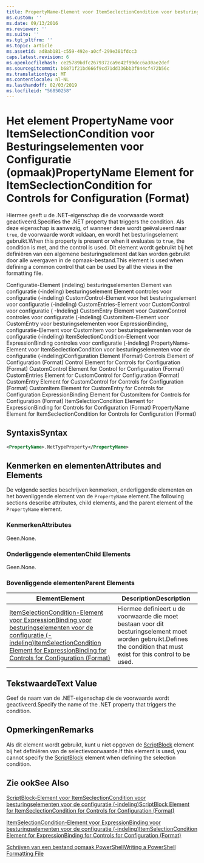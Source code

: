 ```yaml
---
title: PropertyName-Element voor ItemSeclectionCondition voor besturingselementen voor de configuratie (-indeling) | Microsoft Docs
ms.custom: ''
ms.date: 09/13/2016
ms.reviewer: ''
ms.suite: ''
ms.tgt_pltfrm: ''
ms.topic: article
ms.assetid: ad8ab181-c559-492e-a0cf-299e381fdcc3
caps.latest.revision: 6
ms.openlocfilehash: ce25789bdfc2679372ca9e42f99dcc6a30ae2def
ms.sourcegitcommit: b6871f21bd666f9cd71dd336bb3f844cf472b56c
ms.translationtype: MT
ms.contentlocale: nl-NL
ms.lasthandoff: 02/03/2019
ms.locfileid: "56850258"
---
```

# <a name="propertyname-element-for-itemseclectioncondition-for-controls-for-configuration-format"></a><span data-ttu-id="c449b-102">Het element PropertyName voor ItemSelectionCondition voor Besturingselementen voor Configuratie (opmaak)</span><span class="sxs-lookup"><span data-stu-id="c449b-102">PropertyName Element for ItemSeclectionCondition for Controls for Configuration (Format)</span></span>

<span data-ttu-id="c449b-103">Hiermee geeft u de .NET-eigenschap die de voorwaarde wordt geactiveerd.</span><span class="sxs-lookup"><span data-stu-id="c449b-103">Specifies the .NET property that triggers the condition.</span></span> <span data-ttu-id="c449b-104">Als deze eigenschap is aanwezig, of wanneer deze wordt geëvalueerd naar `true`, de voorwaarde wordt voldaan, en wordt het besturingselement gebruikt.</span><span class="sxs-lookup"><span data-stu-id="c449b-104">When this property is present or when it evaluates to `true`, the condition is met, and the control is used.</span></span> <span data-ttu-id="c449b-105">Dit element wordt gebruikt bij het definiëren van een algemene besturingselement dat kan worden gebruikt door alle weergaven in de opmaak-bestand.</span><span class="sxs-lookup"><span data-stu-id="c449b-105">This element is used when defining a common control that can be used by all the views in the formatting file.</span></span>

<span data-ttu-id="c449b-106">Configuratie-Element (indeling) besturingselementen Element van configuratie (-indeling) besturingselement Element controles voor configuratie (-indeling) CustomControl-Element voor het besturingselement voor configuratie (-indeling) CustomEntries-Element voor CustomControl voor configuratie ( -Indeling) CustomEntry Element voor CustomControl controles voor configuratie (-indeling) CustomItem-Element voor CustomEntry voor besturingselementen voor ExpressionBinding, configuratie-Element voor CustomItem voor besturingselementen voor de configuratie (-indeling) ItemSelectionCondition-Element voor ExpressionBinding controles voor configuratie (-indeling) PropertyName-Element voor ItemSeclectionCondition voor besturingselementen voor de configuratie (-indeling)</span><span class="sxs-lookup"><span data-stu-id="c449b-106">Configuration Element (Format) Controls Element of Configuration (Format) Control Element for Controls for Configuration (Format) CustomControl Element for Control for Configuration (Format) CustomEntries Element for CustomControl for Configuration (Format) CustomEntry Element for CustomControl for Controls for Configuration (Format) CustomItem Element for CustomEntry for Controls for Configuration ExpressionBinding Element for CustomItem for Controls for Configuration (Format) ItemSelectionCondition Element for ExpressionBinding for Controls for Configuration (Format) PropertyName Element for ItemSeclectionCondition for Controls for Configuration (Format)</span></span>

## <a name="syntax"></a><span data-ttu-id="c449b-107">Syntaxis</span><span class="sxs-lookup"><span data-stu-id="c449b-107">Syntax</span></span>

```xml
<PropertyName>.NetTypeProperty</PropertyName>
```

## <a name="attributes-and-elements"></a><span data-ttu-id="c449b-108">Kenmerken en elementen</span><span class="sxs-lookup"><span data-stu-id="c449b-108">Attributes and Elements</span></span>

<span data-ttu-id="c449b-109">De volgende secties beschrijven kenmerken, onderliggende elementen en het bovenliggende element van de `PropertyName` element.</span><span class="sxs-lookup"><span data-stu-id="c449b-109">The following sections describe attributes, child elements, and the parent element of the `PropertyName` element.</span></span>

### <a name="attributes"></a><span data-ttu-id="c449b-110">Kenmerken</span><span class="sxs-lookup"><span data-stu-id="c449b-110">Attributes</span></span>

<span data-ttu-id="c449b-111">Geen.</span><span class="sxs-lookup"><span data-stu-id="c449b-111">None.</span></span>

### <a name="child-elements"></a><span data-ttu-id="c449b-112">Onderliggende elementen</span><span class="sxs-lookup"><span data-stu-id="c449b-112">Child Elements</span></span>

<span data-ttu-id="c449b-113">Geen.</span><span class="sxs-lookup"><span data-stu-id="c449b-113">None.</span></span>

### <a name="parent-elements"></a><span data-ttu-id="c449b-114">Bovenliggende elementen</span><span class="sxs-lookup"><span data-stu-id="c449b-114">Parent Elements</span></span>

|<span data-ttu-id="c449b-115">Element</span><span class="sxs-lookup"><span data-stu-id="c449b-115">Element</span></span>|<span data-ttu-id="c449b-116">Description</span><span class="sxs-lookup"><span data-stu-id="c449b-116">Description</span></span>|
|-------------|-----------------|
|[<span data-ttu-id="c449b-117">ItemSelectionCondition-Element voor ExpressionBinding voor besturingselementen voor de configuratie (-indeling)</span><span class="sxs-lookup"><span data-stu-id="c449b-117">ItemSelectionCondition Element for ExpressionBinding for Controls for Configuration (Format)</span></span>](./itemselectioncondition-element-for-expressionbinding-for-controls-for-configuration-format.md)|<span data-ttu-id="c449b-118">Hiermee definieert u de voorwaarde die moet bestaan voor dit besturingselement moet worden gebruikt.</span><span class="sxs-lookup"><span data-stu-id="c449b-118">Defines the condition that must exist for this control to be used.</span></span>|

## <a name="text-value"></a><span data-ttu-id="c449b-119">Tekstwaarde</span><span class="sxs-lookup"><span data-stu-id="c449b-119">Text Value</span></span>

<span data-ttu-id="c449b-120">Geef de naam van de .NET-eigenschap die de voorwaarde wordt geactiveerd.</span><span class="sxs-lookup"><span data-stu-id="c449b-120">Specify the name of the .NET property that triggers the condition.</span></span>

## <a name="remarks"></a><span data-ttu-id="c449b-121">Opmerkingen</span><span class="sxs-lookup"><span data-stu-id="c449b-121">Remarks</span></span>

<span data-ttu-id="c449b-122">Als dit element wordt gebruikt, kunt u niet opgeven de [ScriptBlock](./scriptblock-element-for-itemseclectioncondition-for-controls-for-configuration-format.md) element bij het definiëren van de selectievoorwaarde.</span><span class="sxs-lookup"><span data-stu-id="c449b-122">If this element is used, you cannot specify the [ScriptBlock](./scriptblock-element-for-itemseclectioncondition-for-controls-for-configuration-format.md) element when defining the selection condition.</span></span>

## <a name="see-also"></a><span data-ttu-id="c449b-123">Zie ook</span><span class="sxs-lookup"><span data-stu-id="c449b-123">See Also</span></span>

[<span data-ttu-id="c449b-124">ScriptBlock-Element voor ItemSeclectionCondition voor besturingselementen voor de configuratie (-indeling)</span><span class="sxs-lookup"><span data-stu-id="c449b-124">ScriptBlock Element for ItemSeclectionCondition for Controls for Configuration (Format)</span></span>](./scriptblock-element-for-itemseclectioncondition-for-controls-for-configuration-format.md)

[<span data-ttu-id="c449b-125">ItemSelectionCondition-Element voor ExpressionBinding voor besturingselementen voor de configuratie (-indeling)</span><span class="sxs-lookup"><span data-stu-id="c449b-125">ItemSelectionCondition Element for ExpressionBinding for Controls for Configuration (Format)</span></span>](./itemselectioncondition-element-for-expressionbinding-for-controls-for-configuration-format.md)

[<span data-ttu-id="c449b-126">Schrijven van een bestand opmaak PowerShell</span><span class="sxs-lookup"><span data-stu-id="c449b-126">Writing a PowerShell Formatting File</span></span>](./writing-a-powershell-formatting-file.md)
